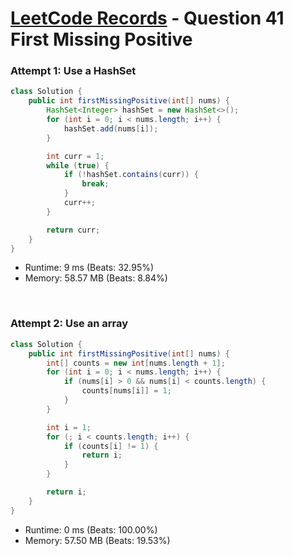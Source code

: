 # [LeetCode Records](../README.md) - Question 41 First Missing Positive

### Attempt 1: Use a HashSet
```java
class Solution {
    public int firstMissingPositive(int[] nums) {
        HashSet<Integer> hashSet = new HashSet<>();
        for (int i = 0; i < nums.length; i++) {
            hashSet.add(nums[i]);
        }

        int curr = 1;
        while (true) {
            if (!hashSet.contains(curr)) {
                break;
            }
            curr++;
        }

        return curr;
    }
}
```
- Runtime: 9 ms (Beats: 32.95%)
- Memory: 58.57 MB (Beats: 8.84%)

<br>

### Attempt 2: Use an array
```java
class Solution {
    public int firstMissingPositive(int[] nums) {
        int[] counts = new int[nums.length + 1];
        for (int i = 0; i < nums.length; i++) {
            if (nums[i] > 0 && nums[i] < counts.length) {
                counts[nums[i]] = 1;
            }
        }

        int i = 1;
        for (; i < counts.length; i++) {
            if (counts[i] != 1) {
                return i;
            }
        }

        return i;
    }
}
```
- Runtime: 0 ms (Beats: 100.00%)
- Memory: 57.50 MB (Beats: 19.53%)

<br>
